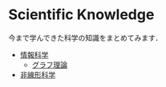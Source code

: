 # Scientific Knowledge

今まで学んできた科学の知識をまとめてみます．

* [情報科学](/science/computer/)
  * [グラフ理論](/science/computer/graph.html)
* [非線形科学](/science/nonlinear.html)

<!-- 
  * link:/science/computer/algorithm.html[計算複雑性理論]
  * link:/science/computer/numerical.html[数値計算]
  * link:/science/computer/lambda.html[型無しラムダ計算]
* 数学
  * link:/science/math/linear.html[線形代数] -->
